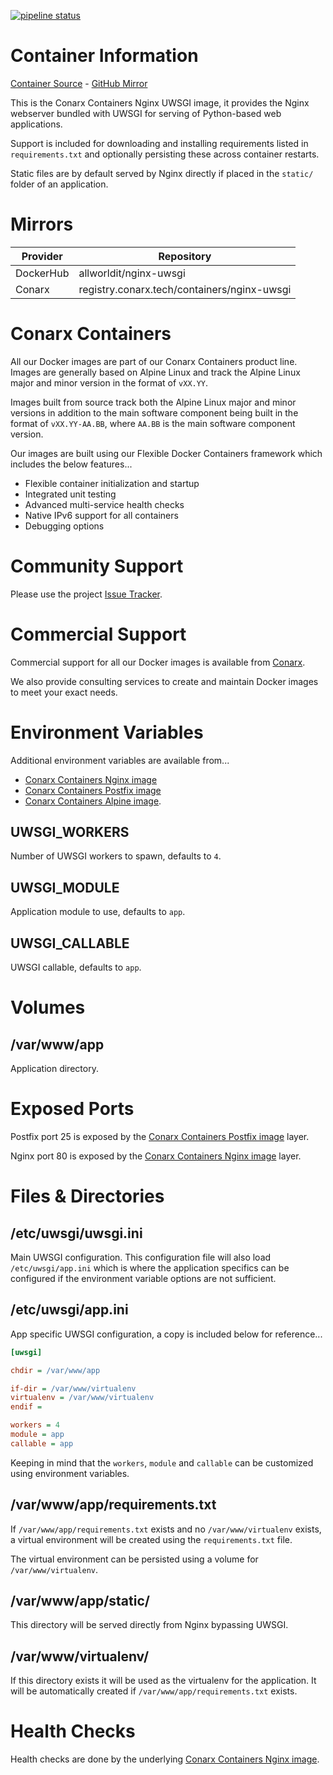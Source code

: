 [![pipeline status](https://gitlab.conarx.tech/containers/nginx-uwsgi/badges/main/pipeline.svg)](https://gitlab.conarx.tech/containers/nginx-uwsgi/-/commits/main)

# Container Information

[Container Source](https://gitlab.conarx.tech/containers/nginx-uwsgi) - [GitHub Mirror](https://github.com/AllWorldIT/containers-nginx-uwsgi)

This is the Conarx Containers Nginx UWSGI image, it provides the Nginx webserver bundled with UWSGI for serving of Python-based web
applications.

Support is included for downloading and installing requirements listed in `requirements.txt` and optionally persisting these across
container restarts.

Static files are by default served by Nginx directly if placed in the `static/` folder of an application.



# Mirrors

|  Provider  |  Repository                                 |
|------------|---------------------------------------------|
| DockerHub  | allworldit/nginx-uwsgi                      |
| Conarx     | registry.conarx.tech/containers/nginx-uwsgi |



# Conarx Containers

All our Docker images are part of our Conarx Containers product line. Images are generally based on Alpine Linux and track the
Alpine Linux major and minor version in the format of `vXX.YY`.

Images built from source track both the Alpine Linux major and minor versions in addition to the main software component being
built in the format of `vXX.YY-AA.BB`, where `AA.BB` is the main software component version.

Our images are built using our Flexible Docker Containers framework which includes the below features...

- Flexible container initialization and startup
- Integrated unit testing
- Advanced multi-service health checks
- Native IPv6 support for all containers
- Debugging options



# Community Support

Please use the project [Issue Tracker](https://gitlab.conarx.tech/containers/nginx-uwsgi/-/issues).



# Commercial Support

Commercial support for all our Docker images is available from [Conarx](https://conarx.tech).

We also provide consulting services to create and maintain Docker images to meet your exact needs.



# Environment Variables

Additional environment variables are available from...
* [Conarx Containers Nginx image](https://gitlab.conarx.tech/containers/nginx)
* [Conarx Containers Postfix image](https://gitlab.conarx.tech/containers/postfix)
* [Conarx Containers Alpine image](https://gitlab.conarx.tech/containers/alpine).


## UWSGI_WORKERS

Number of UWSGI workers to spawn, defaults to `4`.


## UWSGI_MODULE

Application module to use, defaults to `app`.


## UWSGI_CALLABLE

UWSGI callable, defaults to `app`.



# Volumes


## /var/www/app

Application directory.



# Exposed Ports

Postfix port 25 is exposed by the [Conarx Containers Postfix image](https://gitlab.conarx.tech/containers/postfix) layer.

Nginx port 80 is exposed by the [Conarx Containers Nginx image](https://gitlab.conarx.tech/containers/nginx) layer.



# Files & Directories


## /etc/uwsgi/uwsgi.ini

Main UWSGI configuration. This configuration file will also load `/etc/uwsgi/app.ini` which is where the application specifics can
be configured if the environment variable options are not sufficient.

## /etc/uwsgi/app.ini

App specific UWSGI configuration, a copy is included below for reference...
```ini
[uwsgi]

chdir = /var/www/app

if-dir = /var/www/virtualenv
virtualenv = /var/www/virtualenv
endif =

workers = 4
module = app
callable = app
```

Keeping in mind that the `workers`, `module` and `callable` can be customized using environment variables.


## /var/www/app/requirements.txt

If `/var/www/app/requirements.txt` exists and no `/var/www/virtualenv` exists, a virtual environment will be created using the
`requirements.txt` file.

The virtual environment can be persisted using a volume for `/var/www/virtualenv`.


## /var/www/app/static/

This directory will be served directly from Nginx bypassing UWSGI.


## /var/www/virtualenv/

If this directory exists it will be used as the virtualenv for the application. It will be automatically created if
`/var/www/app/requirements.txt` exists.



# Health Checks

Health checks are done by the underlying
[Conarx Containers Nginx image](https://gitlab.iitsp.com/allworldit/docker/nginx/README.md).
